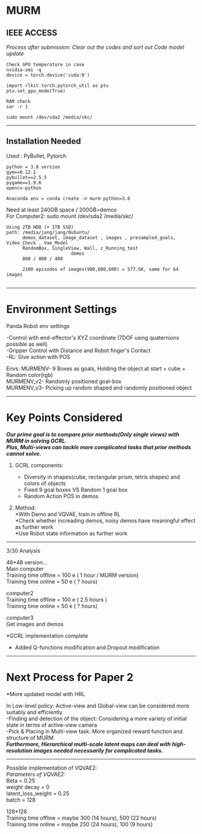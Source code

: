 # MURM
IEEE ACCESS  
--------------------------
*Process after submission: Clear out the codes and sort out*
*Code model update*

```
Check GPU temperature in case  
nvidia-smi -q 
device = torch.device('cuda:0') 

import rlkit.torch.pytorch_util as ptu  
ptu.set_gpu_mode(True)  

RAM check  
sar -r 1
```
  
```  
sudo mount /dev/sda2 /media/skc/
```  
--------------------------

## Installation Needed

Used : PyBullet, Pytorch

```
python = 3.8 version
gym==0.12.1
pybullet==2.5.5
pygame==1.9.6
opencv-python

Anaconda env = conda create -n murm python=3.8
```   
Need at least 240GB space / 200GB=demos  
For Computer2: sudo mount /dev/sda2 /media/skc/  

```
Using 2TB HDD (+ 1TB SSD)
path: /media/jang/jang/0ubuntu/ 
      demos_dataset, image_dataset , images , presampled_goals, Video_Check , Vae_Model  
      RandomBox, SingleView, Wall, z_Running_test  
                        demos
      800 / 800 / 400 
        
      2100 episodes of images(900,600,600) = 577.5K, same for 64 images   
  
```

--------------------------
# Environment Settings

Panda Robot env settings  
  
-Control with end-effector's XYZ coordinate (7DOF using quaternions possible as well)   
-Gripper Control with Distance and Robot finger's Contact  
-RL: Give action with POS  

Envs: 
      MURMENV- 9 Boxes as goals, Holding the object at start + cube + Random color(rgb)   
      MURMENV_v2- Randomly positioned goal-box   
      MURMENV_v3- Picking up random shaped and randomly positioned object   

--------------------------
# Key Points Considered  

***Our prime goal is to compare prior methods(Only single views) with MURM in solving GCRL.***  
***Plus, Multi-views can tackle more complicated tasks that prior methods cannot solve.***  

1. GCRL components:  
   * Diversity in shapes(cube, rectangular prism, tetris shapes) and colors of objects  
   * Fixed 9 goal boxes VS Random 1 goal box   
   * Random Action POS in demos
  
2. Method:  
    *With Demo and VQVAE, train in offline RL     
    *Check whether increading demos, noisy demos have meaningful effect as further work   
    *Use Robot state information as further work   
            
-------------------------- 

3/30 Analysis       

48*48 version...  
Main computer  
Training time offline = 100 e ( 1 hour / MURM version)    
Training time online = 50 e ( ? hours)   
    
computer2  
Training time offline = 100 e ( 2.5 hours )     
Training time online = 50 e ( ? hours) 

computer3  
Get images and demos
          
*GCRL implementation complete      
* Added Q-functions modification and Dropout modification  

--------------------------

# Next Process for Paper 2  

*More updated model with HRL  
  
In Low-level policy: Active-view and Global-view can be considered more suitably and efficiently      
-Finding and detection of the object: Considering a more variety of initial state in terms of active-view camera    
-Pick & Placing in Multi-view task: More organized reward function and structure of MURM  
***Furthermore, Hierarchical multi-scale latent maps can deal with high-resolution images needed necessarily for complicated tasks.***  

--------------------------
Possible implementation of VQVAE2:  
      *Parameters of VQVAE2:*  
      Beta = 0.25  
      weight decay = 0  
      latent_loss_weight = 0.25  
      batch = 128  

128*128  
Training time offline = maybe 300 (14 hours), 500 (22 hours)  
Training time online = maybe 250 (24 hours), 100 (9 hours)  
